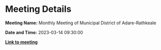 # Meeting Details

**Meeting Name:** Monthly Meeting of Municipal District of Adare-Rathkeale

**Date and Time:** 2023-03-14 09:30:00

**<a href="https://www.limerick.ie/council/whats-on/monthly-meeting-of-municipal-district-of-adare-rathkeale-89" target="_blank">Link to meeting</a>**
